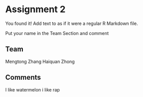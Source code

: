 # Assignment 2

You found it!  Add text to as if it were a regular R Markdown file.

Put your name in the Team Section and comment

## Team

Mengtong Zhang
Haiquan Zhong
## Comments

I like watermelon
i like rap
